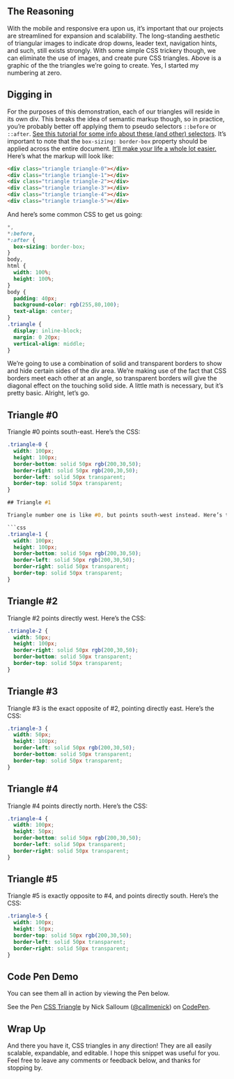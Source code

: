 ## The Reasoning

With the mobile and responsive era upon us, it’s important that our projects are streamlined for expansion and scalability. The long-standing aesthetic of triangular images to indicate drop downs, leader text, navigation hints, and such, still exists strongly. With some simple CSS trickery though, we can eliminate the use of images, and create pure CSS triangles. Above is a graphic of the the triangles we’re going to create. Yes, I started my numbering at zero.

## Digging in

For the purposes of this demonstration, each of our triangles will reside in its own div. This breaks the idea of semantic markup though, so in practice, you’re probably better off applying them to pseudo selectors `::before` or `::after`. [See this tutorial for some info about these (and other) selectors](http://callmenick.com/2014/04/13/under-the-radar-css-selectors/). It’s important to note that the `box-sizing: border-box` property should be applied across the entire document. [It’ll make your life a whole lot easier.](http://callmenick.com/2014/03/26/box-sizing-reset-border-box/) Here’s what the markup will look like:

```html
<div class="triangle triangle-0"></div>
<div class="triangle triangle-1"></div>
<div class="triangle triangle-2"></div>
<div class="triangle triangle-3"></div>
<div class="triangle triangle-4"></div>
<div class="triangle triangle-5"></div>
```

And here’s some common CSS to get us going:

```css
*,
*:before,
*:after {
  box-sizing: border-box;
}
body,
html {
  width: 100%;
  height: 100%;
}
body {
  padding: 40px;
  background-color: rgb(255,80,100);
  text-align: center;
}
.triangle {
  display: inline-block;
  margin: 0 20px;
  vertical-align: middle;
}
```

We’re going to use a combination of solid and transparent borders to show and hide certain sides of the div area. We’re making use of the fact that CSS borders meet each other at an angle, so transparent borders will give the diagonal effect on the touching solid side. A little math is necessary, but it’s pretty basic. Alright, let’s go.

## Triangle #0

Triangle \#0 points south-east. Here’s the CSS:

```css
.triangle-0 {
  width: 100px;
  height: 100px;
  border-bottom: solid 50px rgb(200,30,50);
  border-right: solid 50px rgb(200,30,50);
  border-left: solid 50px transparent;
  border-top: solid 50px transparent;
}

## Triangle #1

Triangle number one is like #0, but points south-west instead. Here’s the CSS:

```css
.triangle-1 {
  width: 100px;
  height: 100px;
  border-bottom: solid 50px rgb(200,30,50);
  border-left: solid 50px rgb(200,30,50);
  border-right: solid 50px transparent;
  border-top: solid 50px transparent;
}
```

## Triangle #2

Triangle #2 points directly west. Here’s the CSS:

```css
.triangle-2 {
  width: 50px;
  height: 100px;
  border-right: solid 50px rgb(200,30,50);
  border-bottom: solid 50px transparent;
  border-top: solid 50px transparent;
}
```

## Triangle #3

Triangle #3 is the exact opposite of #2, pointing directly east. Here’s the CSS:

```css
.triangle-3 {
  width: 50px;
  height: 100px;
  border-left: solid 50px rgb(200,30,50);
  border-bottom: solid 50px transparent;
  border-top: solid 50px transparent;
}
```

## Triangle #4

Triangle #4 points directly north. Here’s the CSS:

```css
.triangle-4 {
  width: 100px;
  height: 50px;
  border-bottom: solid 50px rgb(200,30,50);
  border-left: solid 50px transparent;
  border-right: solid 50px transparent;
}
```

## Triangle #5

Triangle #5 is exactly opposite to #4, and points directly south. Here’s the CSS:

```css
.triangle-5 {
  width: 100px;
  height: 50px;
  border-top: solid 50px rgb(200,30,50);
  border-left: solid 50px transparent;
  border-right: solid 50px transparent;
}
```

## Code Pen Demo

You can see them all in action by viewing the Pen below.

<p data-height="257" data-theme-id="5513" data-slug-hash="cBkvE" data-default-tab="result" class='codepen'>See the Pen <a href='http://codepen.io/callmenick/pen/cBkvE/'>CSS Triangle</a> by Nick Salloum (<a href='http://codepen.io/callmenick'>@callmenick</a>) on <a href='http://codepen.io'>CodePen</a>.</p>
<script async src="//codepen.io/assets/embed/ei.js"></script>

## Wrap Up

And there you have it, CSS triangles in any direction! They are all easily scalable, expandable, and editable. I hope this snippet was useful for you. Feel free to leave any comments or feedback below, and thanks for stopping by.